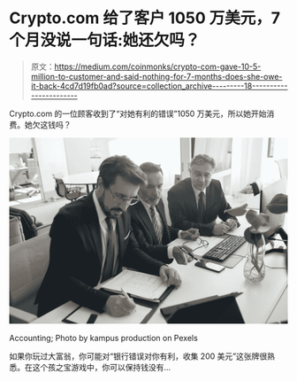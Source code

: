 # Crypto.com 给了客户 1050 万美元，7 个月没说一句话:她还欠吗？

> 原文：<https://medium.com/coinmonks/crypto-com-gave-10-5-million-to-customer-and-said-nothing-for-7-months-does-she-owe-it-back-4cd7d19fb0ad?source=collection_archive---------18----------------------->

Crypto.com 的一位顾客收到了“对她有利的错误”1050 万美元，所以她开始消费。她欠这钱吗？

![](img/d726713f69d28696af6929e6dab4e084.png)

Accounting; Photo by kampus production on Pexels

如果你玩过大富翁，你可能对“银行错误对你有利，收集 200 美元”这张牌很熟悉。在这个孩之宝游戏中，你可以保持钱没有…